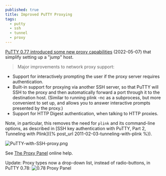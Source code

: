 ```yaml
---
published: true
title: Improved PuTTY Proxying
tags:
  - putty
  - ssh
  - tunnel
  - proxy
---
```

[PuTTY 0.77 introduced some new proxy capabilities](https://www.chiark.greenend.org.uk/~sgtatham/putty/changes.html) (2022-05-07) that simplify setting up a "jump" host. 

> Major improvements to network proxy support:
- Support for interactively prompting the user if the proxy server requires authentication.
- Built-in support for proxying via another SSH server, so that PuTTY will SSH to the proxy and then automatically forward a port through it to the destination host. (Similar to running plink -nc as a subprocess, but more convenient to set up, and allows you to answer interactive prompts presented by the proxy.)
- Support for HTTP Digest authentication, when talking to HTTP proxies.

Note, in particular, this removes the need for `plink` and its command-line options, as described in [SSH key authentication with PuTTY, Part 2, Tunneling with Plink]({% post_url 2011-02-03-tunneling-with-plink %}).

![PuTTY-with-SSH-proxy.png]({{site.baseurl}}/assets/PuTTY-with-SSH-proxy.png)

See [The Proxy Panel](https://the.earth.li/~sgtatham/putty/0.77/htmldoc/Chapter4.html#config-proxy) online help.

Update: Proxy types now a drop-down list, instead of radio-buttons, in PuTTY 0.78:
![0.78 Proxy Panel]({{site.baseurl}}/assets/PuTTY-proxy-78.png)

